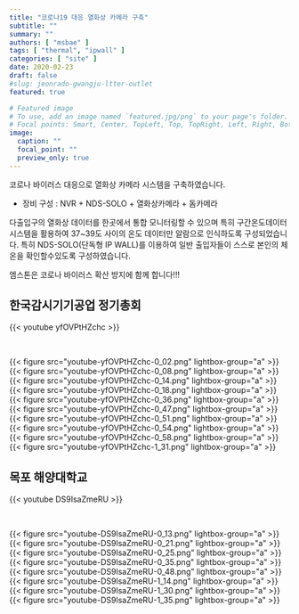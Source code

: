 ```yaml
---
title: "코로나19 대응 열화상 카메라 구축"
subtitle: ""
summary: ""
authors: [ "msbae" ]
tags: [ "thermal", "ipwall" ]
categories: [ "site" ]
date: 2020-02-23
draft: false
#slug: jeonrado-gwangju-ltter-outlet
featured: true

# Featured image
# To use, add an image named `featured.jpg/png` to your page's folder.
# Focal points: Smart, Center, TopLeft, Top, TopRight, Left, Right, BottomLeft, Bottom, BottomRight.
image:
  caption: ""
  focal_point: ""
  preview_only: true
---
```


코로나 바이러스 대응으로 열화상 카메라 시스템을 구축하였습니다.

- 장비 구성 : NVR + NDS-SOLO + 열화상카메라 + 돔카메라

다출입구의 열화상 데이터를 한곳에서 통합 모니터링할 수 있으며 특히 구간온도데이터 시스템을 활용하여 37~39도 사이의 온도 데이터만 알람으로 인식하도록 구성되었습니다. 특히 NDS-SOLO(단독형 IP WALL)를 이용하여 일반 출입자들이 스스로 본인의 체온을 확인할수있도록 구성하였습니다.

엠스톤은 코로나 바이러스 확산 방지에 함께 합니다!!!

## 한국감시기기공업 정기총회

{{< youtube yfOVPtHZchc >}}

&nbsp;

<div class="container"><div class="row justify-content-center">
<div class="col-sm-10">{{< figure src="youtube-yfOVPtHZchc-0_02.png" lightbox-group="a" >}}</div>
<div class="col-sm-10">{{< figure src="youtube-yfOVPtHZchc-0_08.png" lightbox-group="a" >}}</div>
<div class="col-sm-10">{{< figure src="youtube-yfOVPtHZchc-0_14.png" lightbox-group="a" >}}</div>
<div class="col-sm-10">{{< figure src="youtube-yfOVPtHZchc-0_18.png" lightbox-group="a" >}}</div>
<div class="col-sm-10">{{< figure src="youtube-yfOVPtHZchc-0_36.png" lightbox-group="a" >}}</div>
<div class="col-sm-10">{{< figure src="youtube-yfOVPtHZchc-0_47.png" lightbox-group="a" >}}</div>
<div class="col-sm-10">{{< figure src="youtube-yfOVPtHZchc-0_51.png" lightbox-group="a" >}}</div>
<div class="col-sm-10">{{< figure src="youtube-yfOVPtHZchc-0_54.png" lightbox-group="a" >}}</div>
<div class="col-sm-10">{{< figure src="youtube-yfOVPtHZchc-0_58.png" lightbox-group="a" >}}</div>
<div class="col-sm-10">{{< figure src="youtube-yfOVPtHZchc-1_31.png" lightbox-group="a" >}}</div>
</div></div>

## 목포 해양대학교

{{< youtube DS9IsaZmeRU >}}

&nbsp;

<div class="container"><div class="row justify-content-center">
<div class="col-sm-10">{{< figure src="youtube-DS9lsaZmeRU-0_13.png" lightbox-group="a" >}}</div>
<div class="col-sm-10">{{< figure src="youtube-DS9lsaZmeRU-0_21.png" lightbox-group="a" >}}</div>
<div class="col-sm-10">{{< figure src="youtube-DS9lsaZmeRU-0_25.png" lightbox-group="a" >}}</div>
<div class="col-sm-10">{{< figure src="youtube-DS9lsaZmeRU-0_35.png" lightbox-group="a" >}}</div>
<div class="col-sm-10">{{< figure src="youtube-DS9lsaZmeRU-0_48.png" lightbox-group="a" >}}</div>
<div class="col-sm-10">{{< figure src="youtube-DS9lsaZmeRU-1_14.png" lightbox-group="a" >}}</div>
<div class="col-sm-10">{{< figure src="youtube-DS9lsaZmeRU-1_30.png" lightbox-group="a" >}}</div>
<div class="col-sm-10">{{< figure src="youtube-DS9lsaZmeRU-1_35.png" lightbox-group="a" >}}</div>
</div></div>
